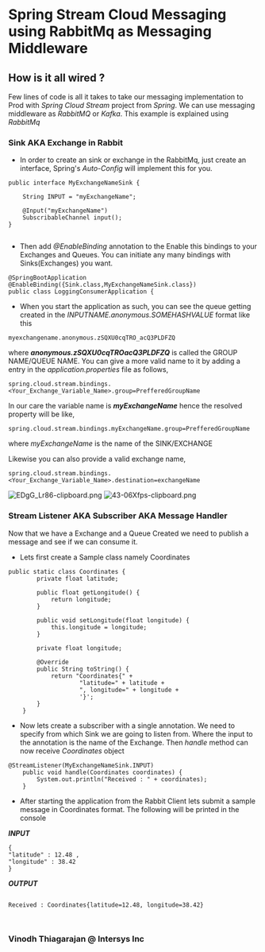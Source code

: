 
# Spring Stream Cloud Messaging using RabbitMq as Messaging Middleware

## How is it all wired ?

Few lines of code is all it takes to take our messaging implementation to Prod with *Spring Cloud Stream* project from *Spring*. We can use messaging middleware as *RabbitMQ* or *Kafka*. This example is explained using *RabbitMq*

### Sink AKA Exchange in Rabbit
- In order to create an sink or exchange in the RabbitMq, just create an interface, Spring's *Auto-Config* will implement this for you.
```
public interface MyExchangeNameSink {

    String INPUT = "myExchangeName";

    @Input("myExchangeName")
    SubscribableChannel input();
}


```
- Then add *@EnableBinding* annotation to the Enable this bindings to your Exchanges and Queues. You can initiate any many bindings with Sinks(Exchanges) you want.

```
@SpringBootApplication
@EnableBinding({Sink.class,MyExchangeNameSink.class})
public class LoggingConsumerApplication {
```

- When you start the application as such, you can see the queue getting created in the *INPUTNAME.anonymous.SOMEHASHVALUE* format like this
```
myexchangename.anonymous.zSQXU0cqTRO_acQ3PLDFZQ
```
where ***anonymous.zSQXU0cqTROacQ3PLDFZQ*** is called the GROUP NAME/QUEUE NAME. You can give a more valid name to it by adding a entry in the *application.properties* file as follows,
```
spring.cloud.stream.bindings.<Your_Exchange_Variable_Name>.group=PrefferedGroupName
```
In our care the variable name is ***myExchangeName*** hence the resolved property will be like,

```
spring.cloud.stream.bindings.myExchangeName.group=PrefferedGroupName

```
where *myExchangeName* is the name of the SINK/EXCHANGE

Likewise you can also provide a valid exchange name,

```
spring.cloud.stream.bindings.<Your_Exchange_Variable_Name>.destination=exchangeName
```

![EDgG_Lr86-clipboard.png](https://i.postimg.cc/QVGjDsdB/EDg-G-Lr86-clipboard.png)
![43-06Xfps-clipboard.png](https://i.postimg.cc/6qGBFTtJ/43-06-Xfps-clipboard.png)


### Stream Listener AKA Subscriber AKA Message Handler

Now that we have a Exchange and a Queue Created we need to publish a message and see if we can consume it.

- Lets first create a Sample class namely Coordinates
```
public static class Coordinates {
        private float latitude;

        public float getLongitude() {
            return longitude;
        }

        public void setLongitude(float longitude) {
            this.longitude = longitude;
        }

        private float longitude;

        @Override
        public String toString() {
            return "Coordinates{" +
                    "latitude=" + latitude +
                    ", longitude=" + longitude +
                    '}';
        }
    }

```

- Now lets create a subscriber with a single annotation. We need to specify from which Sink we are going to listen from. Where the input to the annotation is the name of the Exchange. Then *handle* method can now receive *Coordinates* object

```
@StreamListener(MyExchangeNameSink.INPUT)
    public void handle(Coordinates coordinates) {
        System.out.println("Received : " + coordinates);
    }
```
- After starting the application from the Rabbit Client lets submit a sample message in Coordinates format. The following will be printed in the console


***INPUT***
```
{
"latitude" : 12.48 ,
"longitude" : 38.42
}

```
***OUTPUT***
```

Received : Coordinates{latitude=12.48, longitude=38.42}



```

### Vinodh Thiagarajan @ Intersys Inc

